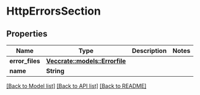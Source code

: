 # HttpErrorsSection

## Properties

Name | Type | Description | Notes
------------ | ------------- | ------------- | -------------
**error_files** | [**Vec<crate::models::Errorfile>**](errorfile.md) |  | 
**name** | **String** |  | 

[[Back to Model list]](../README.md#documentation-for-models) [[Back to API list]](../README.md#documentation-for-api-endpoints) [[Back to README]](../README.md)


